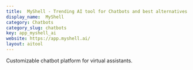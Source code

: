 ```yaml
---
title:  MyShell - Trending AI tool for Chatbots and best alternatives
display_name:  MyShell
category: Chatbots
category_slug: chatbots
key: app_myshell_ai
website: https://app.myshell.ai/
layout: aitool
---
```


Customizable chatbot platform for virtual assistants.
